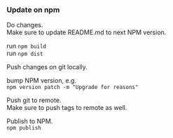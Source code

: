 ### Update on npm

Do changes.  
Make sure to update README.md to next NPM version.  

run `npm build`  
run `npm dist`  

Push changes on git locally.  

bump NPM version, e.g.  
`npm version patch -m "Upgrade for reasons"`

Push git to remote.  
Make sure to push tags to remote as well.  

Publish to NPM.  
`npm publish`
